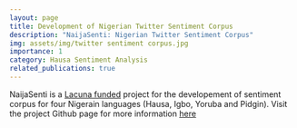 ```yaml
---
layout: page
title: Development of Nigerian Twitter Sentiment Corpus
description: "NaijaSenti: Nigerian Twitter Sentiment Corpus"
img: assets/img/twitter sentiment corpus.jpg
importance: 1
category: Hausa Sentiment Analysis
related_publications: true
---
```


NaijaSenti is a [Lacuna funded](https://lacunafund.org/language-2020-awards/) project for the developement of sentiment corpus for four Nigerain languages (Hausa, Igbo, Yoruba and Pidgin). Visit the project Github page for more information [here](https://github.com/hausanlp/NaijaSenti)